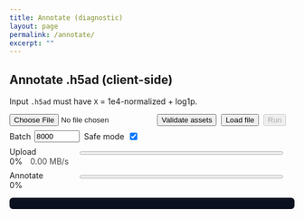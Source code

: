 ```yaml
---
title: Annotate (diagnostic)
layout: page
permalink: /annotate/
excerpt: ""
---
```


<div id="ann-app" style="max-width:900px">
  <h2>Annotate .h5ad (client-side)</h2>
  <p>Input <code>.h5ad</code> must have <code>X</code> = 1e4-normalized + log1p.</p>

  <div style="display:flex;gap:8px;align-items:center;flex-wrap:wrap;">
    <input type="file" id="file" accept=".h5ad">
    <button id="validate">Validate assets</button>
    <button id="load">Load file</button>
    <button id="run" disabled>Run</button>
    <label style="display:inline-flex;align-items:center;gap:6px;">
      Batch <input id="batch" type="number" min="2000" step="1000" value="8000" style="width:80px">
    </label>
    <label style="display:inline-flex;align-items:center;gap:6px;">
      Safe mode <input id="safe" type="checkbox" checked>
    </label>
  </div>

  <div id="meta" style="margin:6px 0; opacity:.9;"></div>

  <div style="margin:8px 0;">
    <label style="display:inline-block;min-width:120px;">Upload</label>
    <progress id="upBar" value="0" max="100" style="width:360px;height:12px"></progress>
    <span id="upPct" style="font-variant-numeric:tabular-nums">0%</span>
    <span id="upSpd" style="margin-left:10px;opacity:.8">0.00 MB/s</span>
  </div>

  <div style="margin:8px 0;">
    <label style="display:inline-block;min-width:120px;">Annotate</label>
    <progress id="anBar" value="0" max="100" style="width:360px;height:12px"></progress>
    <span id="anPct" style="font-variant-numeric:tabular-nums">0%</span>
  </div>

  <pre id="log" style="background:#0b1020;color:#e8eaf6;padding:10px;border-radius:6px;max-height:280px;overflow:auto;"></pre>
  <div id="download" style="margin-top:6px"></div>

  <style>#ann-app .clipboard{display:none!important}</style>
</div>

<script type="module">
  // ---------- Plain root-relative URLs ----------
  const MODEL_URL   = "/assets/models/Level1/model.onnx";
  const GENES_URL   = "/assets/models/Level1/genes.json";
  const CLASSES_URL = "/assets/models/Level1/classes.json";

  // ---------- UI ----------
  const $f = document.getElementById('file');
  const $validate = document.getElementById('validate');
  const $load = document.getElementById('load');
  const $run  = document.getElementById('run');
  const $meta = document.getElementById('meta');
  const $dl   = document.getElementById('download');
  const $log  = document.getElementById('log');

  const $upBar=document.getElementById('upBar'), $upPct=document.getElementById('upPct'), $upSpd=document.getElementById('upSpd');
  const $anBar=document.getElementById('anBar'), $anPct=document.getElementById('anPct');
  const $batch=document.getElementById('batch'), $safe=document.getElementById('safe');

  const log = m => { $log.textContent += m + "\n"; $log.scrollTop = $log.scrollHeight; };
  const setUp=v=>{ $upBar.value=v; $upPct.textContent=Math.round(v)+'%'; };
  const setSpd=v=>{ $upSpd.textContent=(v||0).toFixed(2)+' MB/s'; };
  const setAn=v=>{ $anBar.value=v; $anPct.textContent=Math.round(v)+'%'; };

  window.addEventListener('error', e => log('Error: ' + e.message));
  window.addEventListener('unhandledrejection', e => log('Promise Rejection: ' + (e.reason?.message || e.reason)));

  // ---------- Load onnxruntime-web as classic script (CDN + fallback) ----------
  async function ensureORT() {
    if (window.ort) return window.ort;
    await new Promise((resolve, reject) => {
      const s = document.createElement('script');
      s.src = "https://cdn.jsdelivr.net/npm/onnxruntime-web/dist/ort.min.js";
      s.onload = resolve;
      s.onerror = () => {
        const s2 = document.createElement('script');
        s2.src = "https://unpkg.com/onnxruntime-web/dist/ort.min.js";
        s2.onload = resolve;
        s2.onerror = reject;
        document.head.appendChild(s2);
      };
      document.head.appendChild(s);
    });
    return window.ort;
  }

  // ---------- Load h5wasm (ESM first, then UMD via <script> fallback) ----------
  let _h5wasmNS = null;
  async function ensureH5Wasm() {
    if (_h5wasmNS) return _h5wasmNS;
    try {
      _h5wasmNS = await import("https://cdn.jsdelivr.net/npm/h5wasm@0.5.0/dist/esm/h5wasm.js");
      return _h5wasmNS;
    } catch (_) {
      await new Promise((resolve, reject) => {
        const s = document.createElement("script");
        s.src = "https://cdn.jsdelivr.net/npm/h5wasm@0.5.0/dist/h5wasm.js"; // UMD build
        s.onload = resolve;
        s.onerror = () => {
          const s2 = document.createElement("script");
          s2.src = "https://unpkg.com/h5wasm@0.5.0/dist/h5wasm.js";
          s2.onload = resolve;
          s2.onerror = reject;
          document.head.appendChild(s2);
        };
        document.head.appendChild(s);
      });
      if (!window.h5wasm) throw new Error("h5wasm UMD failed to load.");
      _h5wasmNS = window.h5wasm;
      return _h5wasmNS;
    }
  }

  // ---------- Fetch helpers ----------
  async function fetchJson(url, label){
    const r = await fetch(url, {cache:'no-cache'});
    if (!r.ok) throw new Error(label + ' fetch failed: ' + r.status + ' ' + r.statusText + ' ('+url+')');
    return r.json();
  }
  async function fetchHeadSize(url, label){
    try{
      const h = await fetch(url, {method:'HEAD', cache:'no-cache'});
      if (h.ok){
        const len = h.headers.get('content-length');
        return len ? Number(len) : null;
      }
    }catch(_e){}
    const r = await fetch(url, {method:'GET', cache:'no-cache'});
    if (!r.ok) throw new Error(label + ' fetch failed: ' + r.status + ' ' + r.statusText + ' ('+url+')');
    const len = r.headers.get('content-length');
    r.body?.cancel?.();
    return len ? Number(len) : null;
  }

  // ---------- File read with progress + Safari fallback ----------
  async function readFileWithProgress(file, onTick){
    const t0=performance.now();
    if (!$safe.checked && file.stream && typeof file.stream==='function'){
      const reader=file.stream().getReader();
      const chunks=[]; let rec=0, lastT=t0, lastB=0;
      for(;;){
        const {done, value}=await reader.read();
        const now=performance.now();
        if (done) break;
        chunks.push(value); rec+=value.byteLength;
        const dt=(now-lastT)/1000, dB=rec-lastB;
        const mbps = dt>0 ? (dB/1048576)/dt : 0;
        onTick && onTick(rec/file.size*100, mbps);
        lastT=now; lastB=rec;
      }
      const buf = await new Blob(chunks).arrayBuffer();
      const avg = (rec/1048576) / ((performance.now()-t0)/1000 || 1);
      onTick && onTick(100, avg);
      return new Uint8Array(buf);
    }
    const t1=performance.now();
    const buf = await file.arrayBuffer();
    const avg = (buf.byteLength/1048576)/((performance.now()-t1)/1000 || 1);
    for (let i=1;i<=10;i++){ onTick && onTick(i*10, avg); await new Promise(r=>setTimeout(r,5)); }
    return new Uint8Array(buf);
  }

  // ---------- h5 helpers ----------
  function readVarNames(h){
    for (const p of ["var/_index","var/index","var/feature_names"]){
      const ds=h.get(p); if (ds?.isDataset){
        const arr=ds.toArray?.() ?? ds.value;
        return Array.from(arr, x=> typeof x==="string" ? x : (x?.toString?.() ?? String(x)));
      }
    }
    throw new Error("Cannot find var index");
  }
  function readObsNames(h){
    for (const p of ["obs/_index","obs/index","obs/names"]){
      const ds=h.get(p); if (ds?.isDataset){
        const arr=ds.toArray?.() ?? ds.value;
        return Array.from(arr, x=> typeof x==="string" ? x : (x?.toString?.() ?? String(x)));
      }
    }
    const n = readXShape(h)[0];
    return Array.from({length:n},(_,i)=>"cell_"+i);
  }
  function readXShape(h){
    const X=h.get("X");
    if (X?.isDataset) return X.shape;
    const s=h.get("X/shape")?.value;
    return [Number(s[0]), Number(s[1])];
  }
  function pickDense(denseFlat, shape, varNames, genes){
    const [n,d]=shape, D=genes.length;
    const out=new Float32Array(n*D);
    const idx=new Map(varNames.map((g,i)=>[g,i]));
    const map = genes.map(g=>idx.get(g));
    for (let j=0;j<D;j++){
      const cj=map[j]; if (cj==null) continue;
      for (let i=0,base=0;i<n;i++,base+=d) out[i*D+j]=denseFlat[base+cj];
    }
    return out;
  }
  function pickCSR(data, indices, indptr, shape, varNames, genes){
    const [n,d]=shape, D=genes.length;
    const out=new Float32Array(n*D);
    const colPos=new Map(varNames.map((g,i)=>[g,i]));
    const wanted=new Map(); genes.forEach((g,j)=>{ const cj=colPos.get(g); if (cj!=null) wanted.set(cj,j); });
    for (let i=0;i<n;i++){
      const a=indptr[i], b=indptr[i+1];
      for (let k=a;k<b;k++){ const cj=indices[k], j=wanted.get(cj); if (j!=null) out[i*D+j]=data[k]; }
    }
    return out;
  }

  // ===== Validate assets =====
  $validate.onclick = async ()=>{
    try{
      log('Checking genes.json …');
      const g = await fetchJson(GENES_URL, 'genes.json');
      log('OK genes: ' + g.length);

      log('Checking classes.json …');
      const c = await fetchJson(CLASSES_URL, 'classes.json');
      log('OK classes: ' + c.length);

      log('Checking model.onnx …');
      const bytes = await fetchHeadSize(MODEL_URL, 'model.onnx');
      log('model.onnx size: ' + (bytes ? (bytes/1048576).toFixed(2)+' MB' : 'unknown'));

      // Load ORT
      const ort = await ensureORT();
      if (ort.env?.wasm) {
        ort.env.wasm.simd = !$safe.checked;
        ort.env.wasm.numThreads = $safe.checked ? 1 : Math.min((navigator.hardwareConcurrency||4), 8);
        ort.env.wasm.proxy = !$safe.checked;
      }

      log('Creating ONNX session (sanity)…');
      const eps = (navigator.gpu && !$safe.checked) ? ["webgpu","wasm"] : ["wasm"];
      const test = await ort.InferenceSession.create(MODEL_URL, { executionProviders: eps });

      const D = g.length;
      const zeros = new ort.Tensor('float32', new Float32Array(D), [1, D]);
      const out = await test.run({ [test.inputNames[0]]: zeros });
      const any = out[test.outputNames[0]] || Object.values(out)[0];
      log('Dummy inference ok. Output len: ' + (any?.data?.length ?? 'unknown'));
      log('✅ Assets validate successfully.');
    }catch(e){
      log('🛑 Validate failed: ' + (e.message || e));
      log('Hint: open these URLs in a new tab to verify:');
      log(' - ' + GENES_URL);
      log(' - ' + CLASSES_URL);
      log(' - ' + MODEL_URL);
    }
  };

  // ===== Load file =====
  $load.onclick = async ()=>{
    $dl.innerHTML=''; $log.textContent=''; setUp(0); setSpd(0); setAn(0); $run.disabled=true;

    try{
      const h5wasm = await ensureH5Wasm();
      const genes = await fetchJson(GENES_URL, 'genes.json');
      const classes = await fetchJson(CLASSES_URL, 'classes.json');
      window._genes = genes; window._classes = classes; // cache in window for run()
      log('genes: ' + genes.length + ' | classes: ' + classes.length);

      const file = $f.files?.[0];
      if (!file) { log('Pick a .h5ad first.'); return; }
      const mb = (file.size/1048576).toFixed(2);
      $meta.textContent = `Selected: ${file.name} (${mb} MB) | Model genes: ${genes.length} | Classes: ${classes.length}`;

      const fileBuf = await readFileWithProgress(file, (pct, mbps)=>{ setUp(pct); setSpd(mbps); });
      setUp(100);

      await h5wasm.ready;
      const hf = new h5wasm.File(fileBuf, "r");
      window._h5 = hf;

      const varNames = readVarNames(hf);
      const obsNames = readObsNames(hf);
      const shape = readXShape(hf);
      window._shape = shape; window._varNames = varNames; window._obsNames = obsNames;

      log(`Cells: ${shape[0]} | Genes(file): ${shape[1]}`);
      const vset=new Set(varNames);
      const missing = genes.reduce((k,g)=>k+(vset.has(g)?0:1),0);
      log(`Missing vs model: ${missing}`);

      $run.disabled=false;
    }catch(e){
      log('🛑 Load failed: ' + (e.message || e));
    }
  };

  // ===== Run =====
  $run.onclick = async ()=>{
    try{
      setAn(0);
      const ort = await ensureORT();
      if (ort.env?.wasm) {
        ort.env.wasm.simd = !$safe.checked;
        ort.env.wasm.numThreads = $safe.checked ? 1 : Math.min((navigator.hardwareConcurrency||4), 8);
        ort.env.wasm.proxy = !$safe.checked;
      }

      const h5 = window._h5;
      const genes = window._genes;
      const classes = window._classes;
      const shape = window._shape;
      const varNames = window._varNames;
      const obsNames = window._obsNames;

      if (!h5 || !genes || !classes || !shape) {
        log('Load a file first.'); return;
      }

      const X = h5.get("X");
      const n = shape[0], D = genes.length, C = classes.length;
      let feats;
      if (X.isDataset){
        const arr = X.value;
        const denseF32 = (arr instanceof Float32Array) ? arr : new Float32Array(arr);
        feats = pickDense(denseF32, shape, varNames, genes);
      } else {
        const data = X.get('data').value;
        const indices = X.get('indices').value;
        const indptr = X.get('indptr').value;
        const dataF32 = (data instanceof Float32Array) ? data : new Float32Array(data);
        const idxI32  = (indices instanceof Int32Array) ? indices : new Int32Array(indices);
        const ptrI32  = (indptr  instanceof Int32Array) ? indptr  : new Int32Array(indptr);
        feats = pickCSR(dataF32, idxI32, ptrI32, shape, varNames, genes);
      }
      setAn(30);

      const eps = (navigator.gpu && !$safe.checked) ? ["webgpu","wasm"] : ["wasm"];
      const session = await ort.InferenceSession.create(MODEL_URL, { executionProviders: eps });
      setAn(40);

      const Nbatch = Math.max(2000, Number($batch.value)||8000);
      const probs = new Float32Array(n*C);
      for (let start=0; start<n; start+=Nbatch){
        const end = Math.min(n, start+Nbatch);
        const view = feats.subarray(start*D, end*D);
        const t = new ort.Tensor('float32', view, [end-start, D]);
        const out = await session.run({ [session.inputNames[0]]: t });
        let part;
        if (out.probabilities) part = out.probabilities.data;
        else if (out.logits){
          part = new Float32Array((end-start)*C);
          for (let i=0;i<end-start;i++){
            let mx=-1e30; for(let j=0;j<C;j++) mx=Math.max(mx, out.logits.data[i*C+j]);
            let s=0; for(let j=0;j<C;j++){ const e=Math.exp(out.logits.data[i*C+j]-mx); part[i*C+j]=e; s+=e; }
            for (let j=0;j<C;j++) part[i*C+j]/=s;
          }
        } else { throw new Error("ONNX outputs missing probabilities/logits"); }
        probs.set(part, start*C);
        setAn(40 + 50*(end/n));
        await new Promise(r=>setTimeout(r,0));
      }

      const header = ["cell_id","Level1|predicted_labels","Level1|conf_score","Level1|cert_score"];
      const rows = new Array(n);
      for (let i=0;i<n;i++){
        let best=-1, bj=-1, sum=0, base=i*C;
        for (let j=0;j<C;j++){ const v=probs[base+j]; sum+=v; if (v>best){best=v; bj=j;} }
        rows[i] = [obsNames[i], classes[bj], String(best), String(best/(sum||1))];
      }
      const csv=[header.join(","), ...rows.map(r=>r.join(","))].join("\n");
      const blob=new Blob([csv],{type:"text/csv"});
      const url=URL.createObjectURL(blob);
      const a=Object.assign(document.createElement('a'),{href:url,download:'pred.csv'});
      $dl.innerHTML=''; $dl.appendChild(a); a.click(); URL.revokeObjectURL(url);
      setAn(100);
      log('✅ Done.');
    }catch(e){
      log('🛑 Run failed: ' + (e.message || e));
    }
  };
</script>

